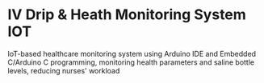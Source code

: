 # IV Drip & Heath Monitoring System IOT 
 IoT-based healthcare monitoring system using Arduino IDE and Embedded C/Arduino C programming, monitoring health parameters and saline bottle levels, reducing nurses' workload
